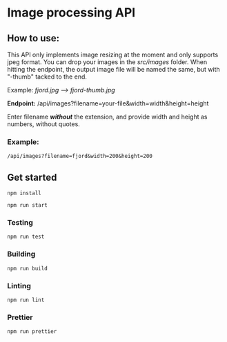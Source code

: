 # Image processing API

## How to use:

This API only implements image resizing at the moment and only supports jpeg format.
You can drop your images in the _src/images_ folder. When hitting the endpoint, the output image file will be named the same, but with "-thumb" tacked to the end.

Example: _fjord.jpg --> fjord-thumb.jpg_

**Endpoint:** /api/images?filename=your-file&width=width&height=height

Enter filename **_without_** the extension, and provide width and height as numbers, without quotes.

### Example:

```
/api/images?filename=fjord&width=200&height=200
```

## Get started

```
npm install
```

```
npm run start
```

### Testing

```
npm run test
```

### Building

```
npm run build
```

### Linting

```
npm run lint
```

### Prettier

```
npm run prettier
```
